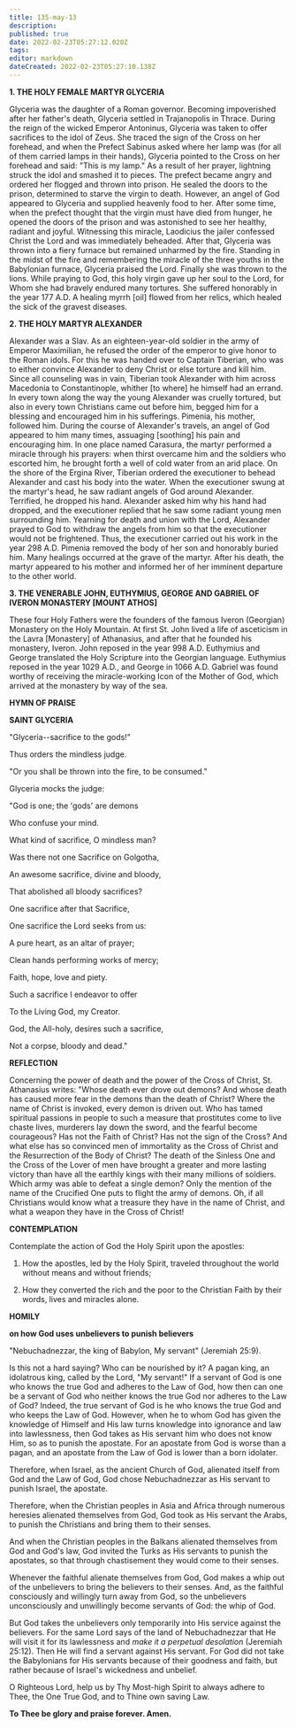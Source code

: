 ```yaml
---
title: 135-may-13
description: 
published: true
date: 2022-02-23T05:27:12.020Z
tags: 
editor: markdown
dateCreated: 2022-02-23T05:27:10.138Z
---
```



**1. THE HOLY FEMALE MARTYR GLYCERIA**

Glyceria was the daughter of a Roman governor. Becoming impoverished after her father's death, Glyceria settled in Trajanopolis in Thrace. During the reign of the wicked Emperor Antoninus, Glyceria was taken to offer sacrifices to the idol of Zeus. She traced the sign of the Cross on her forehead, and when the Prefect Sabinus asked where her lamp was (for all of them carried lamps in their hands), Glyceria pointed to the Cross on her forehead and said: "This is my lamp." As a result of her prayer, lightning struck the idol and smashed it to pieces. The prefect became angry and ordered her flogged and thrown into prison. He sealed the doors to the prison, determined to starve the virgin to death. However, an angel of God appeared to Glyceria and supplied heavenly food to her. After some time, when the prefect thought that the virgin must have died from hunger, he opened the doors of the prison and was astonished to see her healthy, radiant and joyful. Witnessing this miracle, Laodicius the jailer confessed Christ the Lord and was immediately beheaded. After that, Glyceria was thrown into a fiery furnace but remained unharmed by the fire. Standing in the midst of the fire and remembering the miracle of the three youths in the Babylonian furnace, Glyceria praised the Lord. Finally she was thrown to the lions. While praying to God, this holy virgin gave up her soul to the Lord, for Whom she had bravely endured many tortures. She suffered honorably in the year 177 A.D. A healing myrrh [oil] flowed from her relics, which healed the sick of the gravest diseases.

**2. THE HOLY MARTYR ALEXANDER**

Alexander was a Slav. As an eighteen-year-old soldier in the army of Emperor Maximilian, he refused the order of the emperor to give honor to the Roman idols. For this he was handed over to Captain Tiberian, who was to either convince Alexander to deny Christ or else torture and kill him. Since all counseling was in vain, Tiberian took Alexander with him across Macedonia to Constantinople, whither [to where] he himself had an errand. In every town along the way the young Alexander was cruelly tortured, but also in every town Christians came out before him, begged him for a blessing and encouraged him in his sufferings. Pimenia, his mother, followed him. During the course of Alexander's travels, an angel of God appeared to him many times, assuaging [soothing] his pain and encouraging him. In one place named Carasura, the martyr performed a miracle through his prayers: when thirst overcame him and the soldiers who escorted him, he brought forth a well of cold water from an arid place. On the shore of the Ergina River, Tiberian ordered the executioner to behead Alexander and cast his body into the water. When the executioner swung at the martyr's head, he saw radiant angels of God around Alexander. Terrified, he dropped his hand. Alexander asked him why his hand had dropped, and the executioner replied that he saw some radiant young men surrounding him. Yearning for death and union with the Lord, Alexander prayed to God to withdraw the angels from him so that the executioner would not be frightened. Thus, the executioner carried out his work in the year 298 A.D. Pimenia removed the body of her son and honorably buried him. Many healings occurred at the grave of the martyr. After his death, the martyr appeared to his mother and informed her of her imminent departure to the other world.

**3. THE VENERABLE JOHN, EUTHYMIUS, GEORGE AND GABRIEL OF IVERON MONASTERY [MOUNT ATHOS]**

These four Holy Fathers were the founders of the famous Iveron (Georgian) Monastery on the Holy Mountain. At first St. John lived a life of asceticism in the Lavra [Monastery] of Athanasius, and after that he founded his monastery, Iveron. John reposed in the year 998 A.D. Euthymius and George translated the Holy Scripture into the Georgian language. Euthymius reposed in the year 1029 A.D., and George in 1066 A.D. Gabriel was found worthy of receiving the miracle-working Icon of the Mother of God, which arrived at the monastery by way of the sea.



**HYMN OF PRAISE**

**SAINT GLYCERIA**

"Glyceria--sacrifice to the gods!"

Thus orders the mindless judge.

"Or you shall be thrown into the fire, to be consumed."

Glyceria mocks the judge:

"God is one; the 'gods' are demons

Who confuse your mind.

What kind of sacrifice, O mindless man?

Was there not one Sacrifice on Golgotha,

An awesome sacrifice, divine and bloody,

That abolished all bloody sacrifices?

One sacrifice after that Sacrifice,

One sacrifice the Lord seeks from us:

A pure heart, as an altar of prayer;

Clean hands performing works of mercy;

Faith, hope, love and piety.

Such a sacrifice I endeavor to offer

To the Living God, my Creator.

God, the All-holy, desires such a sacrifice,

Not a corpse, bloody and dead."


**REFLECTION**

Concerning the power of death and the power of the Cross of Christ, St. Athanasius writes: "Whose death ever drove out demons? And whose death has caused more fear in the demons than the death of Christ? Where the name of Christ is invoked, every demon is driven out. Who has tamed spiritual passions in people to such a measure that prostitutes come to live chaste lives, murderers lay down the sword, and the fearful become courageous? Has not the Faith of Christ? Has not the sign of the Cross? And what else has so convinced men of immortality as the Cross of Christ and the Resurrection of the Body of Christ? The death of the Sinless One and the Cross of the Lover of men have brought a greater and more lasting victory than have all the earthly kings with their many millions of soldiers. Which army was able to defeat a single demon? Only the mention of the name of the Crucified One puts to flight the army of demons. Oh, if all Christians would know what a treasure they have in the name of Christ, and what a weapon they have in the Cross of Christ!

**CONTEMPLATION**


Contemplate the action of God the Holy Spirit upon the apostles:

1.  How the apostles, led by the Holy Spirit, traveled throughout the world without means and without friends;

1.  How they converted the rich and the poor to the Christian Faith by their words, lives and miracles alone.



**HOMILY**


**on how God uses unbelievers to punish believers**

"Nebuchadnezzar, the king of Babylon, My servant" (Jeremiah 25:9).

Is this not a hard saying? Who can be nourished by it? A pagan king, an idolatrous king, called by the Lord, "My servant!" If a servant of God is one who knows the true God and adheres to the Law of God, how then can one be a servant of God who neither knows the true God nor adheres to the Law of God? Indeed, the true servant of God is he who knows the true God and who keeps the Law of God. However, when he to whom God has given the knowledge of Himself and His law turns knowledge into ignorance and law into lawlessness, then God takes as His servant him who does not know Him, so as to punish the apostate. For an apostate from God is worse than a pagan, and an apostate from the Law of God is lower than a born idolater.

Therefore, when Israel, as the ancient Church of God, alienated itself from God and the Law of God, God chose Nebuchadnezzar as His servant to punish Israel, the apostate.

Therefore, when the Christian peoples in Asia and Africa through numerous heresies alienated themselves from God, God took as His servant the Arabs, to punish the Christians and bring them to their senses.

And when the Christian peoples in the Balkans alienated themselves from God and God's law, God invited the Turks as His servants to punish the apostates, so that through chastisement they would come to their senses.

Whenever the faithful alienate themselves from God, God makes a whip out of the unbelievers to bring the believers to their senses. And, as the faithful consciously and willingly turn away from God, so the unbelievers unconsciously and unwillingly become servants of God: the whip of God.

But God takes the unbelievers only temporarily into His service against the believers. For the same Lord says of the land of Nebuchadnezzar that He will visit it for its lawlessness and *make it a perpetual desolation* (Jeremiah 25:12). Then He will find a servant against His servant. For God did not take the Babylonians for His servants because of their goodness and faith, but rather because of Israel's wickedness and unbelief.

O Righteous Lord, help us by Thy Most-high Spirit to always adhere to Thee, the One True God, and to Thine own saving Law.

**To Thee be glory and praise forever. Amen.**

 
